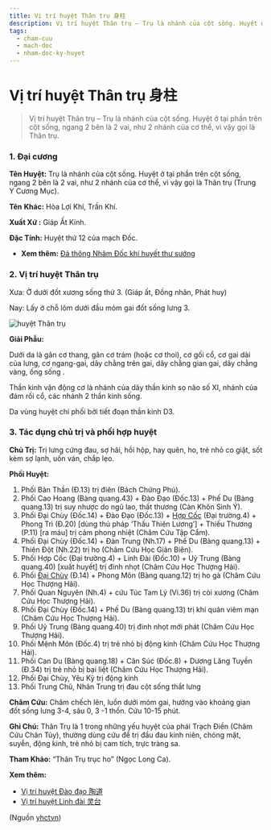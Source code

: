 ```yaml
---
title: Vị trí huyệt Thân trụ 身柱
description: Vị trí huyệt Thân trụ – Trụ là nhánh của cột sống. Huyệt ở tại phần trên cột sống, ngang 2 bên là 2 vai, như 2 nhánh của cơ thể, vì vậy gọi là Thân trụ.
tags:
  - cham-cuu
  - mach-doc
  - nham-doc-ky-huyet
---
```


# Vị trí huyệt Thân trụ 身柱 

> Vị trí huyệt Thân trụ – Trụ là nhánh của cột sống. Huyệt ở tại phần trên cột sống, ngang 2 bên là 2 vai, như 2 nhánh của cơ thể, vì vậy gọi là Thân trụ.

### 1. Đại cương

**Tên Huyệt:** Trụ là nhánh của cột sống. Huyệt ở tại phần trên cột sống, ngang 2 bên là 2 vai, như 2 nhánh của cơ thể, vì vậy gọi là Thân trụ (Trung Y Cương Mục).

**Tên** **Khác:** Hòa Lợi Khí, Trần Khí.

**Xuất Xứ :** Giáp Ất Kinh.

**Đặc Tính:** Huyệt thứ 12 của mạch Đốc.

* **Xem thêm:** [Đả thông Nhâm Đốc khí huyết thư sướng](/yhctvn/da-thong-nham-doc-khi-huyet-thu-suong/)

### 2. Vị trí huyệt Thân trụ

Xưa: Ở dưới đốt xương sống thứ 3. (Giáp ất, Đồng nhân, Phát huy)

Nay: Lấy ở chỗ lõm dưới đầu mỏm gai đốt sống lưng 3.

![huyệt Thân trụ](/imgs/yhctvn/huyet-than-tru-300x169.jpg)

**Giải Phẫu:**

Dưới da là gân cơ thang, gân cơ trám (hoặc cơ thoi), cơ gối cổ, cơ gai dài của lưng, cơ ngang-gai, dây chằng trên gai, dây chằng gian gai, dây chằng vàng, ống sống .

Thần kinh vận động cơ là nhánh của dây thần kinh sọ não số XI, nhánh của đám rối cổ, các nhánh 2 thần kinh sống.

Da vùng huyệt chi phối bởi tiết đoạn thần kinh D3.

### 3. Tác dụng chủ trị và phối hợp huyệt

**Chủ Trị:** Trị lưng cứng đau, sợ hãi, hồi hộp, hay quên, ho, trẻ nhỏ co giật, sốt kèm sợ lạnh, uốn ván, chắp lẹo.

**Phối Huyệt:**

1. Phối Bản Thần (Đ.13) trị điên (Bách Chứng Phú).
2. Phối Cao Hoang (Bàng quang.43) + Đào Đạo (Đốc.13) + Phế Du (Bàng quang.13) trị suy nhược do ngũ lao, thất thương (Càn Khôn Sinh Ý).
3. Phối Đại Chùy (Đốc.14) + Đào Đạo (Đốc.13) + [Hợp Cốc](/yhctvn/huyet-hop-coc-%e5%90%88-%e8%b0%b7/) (Đại trường.4) + Phong Trì (Đ.20) [dùng thủ pháp ‘Thấu Thiên Lương’] + Thiếu Thương (P.11) [ra máu] trị cảm phong nhiệt (Châm Cứu Tập Cẩm).
4. Phối Đại Chùy (Đốc.14) + Đàn Trung (Nh.17) + Phế Du (Bàng quang.13) + Thiên Đột (Nh.22) trị ho (Châm Cứu Học Giản Biên).
5. Phối Hợp Cốc (Đại trường.4) + Linh Đài (Đốc.10) + Uỷ Trung (Bàng quang.40) [xuất huyết] trị đinh nhọt (Châm Cứu Học Thượng Hải).
6. Phối [Đại Chùy](/yhctvn/vi-tri-huyet-dai-chuy-%e5%a4%a7%e6%a4%8e/) (Đ.14) + Phong Môn (Bàng quang.12) trị ho gà (Châm Cứu Học Thượng Hải).
7. Phối Quan Nguyên (Nh.4) + cứu Túc Tam Lý (Vi.36) trị còi xương (Châm Cứu Học Thượng Hải).
8. Phối Đại Chùy (Đốc.14) + Phế Du (Bàng quang.13) trị khí quản viêm mạn (Châm Cứu Học Thượng Hải).
9. Phối Uỷ Trung (Bàng quang.40) trị đinh nhọt mới phát (Châm Cứu Học Thượng Hải).
10. Phối Mệnh Môn (Đốc.4) trị trẻ nhỏ bị động kinh (Châm Cứu Học Thượng Hải).
11. Phối Can Du (Bàng quang.18) + Cân Súc (Đốc.8) + Dương Lăng Tuyền (Đ.34) trị trẻ nhỏ bị bại liệt (Châm Cứu Học Thượng Hải).
12. Phối Đại Chùy, Yêu Kỳ trị động kinh
13. Phối Trung Chũ, Nhân Trung trị đau cột sống thắt lưng

**Châm Cứu:** Châm chếch lên, luồn dưới mỏm gai, hướng vào khoảng gian đốt sống lưng 3-4, sâu 0, 3 -1 thốn. Cứu 10-15 phút.

**Ghi Chú:** Thân Trụ là 1 trong những yếu huyệt của phái Trạch Điền (Châm Cứu Chân Tủy), thường dùng cứu để trị đầu đau kinh niên, chóng mặt, suyễn, động kinh, trẻ nhỏ bị cam tích, trực tràng sa.

**Tham Khảo:** “Thân Trụ trục ho” (Ngọc Long Ca).

**Xem thêm:**

* [Vị trí huyệt Đào đạo 陶道](/yhctvn/vi-tri-huyet-dao-dao-%e9%99%b6%e9%81%93/)
* [Vị trí huyệt Linh đài 灵台](/yhctvn/vi-tri-huyet-linh-dai-%e7%81%b5%e5%8f%b0/)

(Nguồn <a href="https://yhctvn.com/vi-tri-huyet-than-tru-身柱/" target="_blank">yhctvn</a>)
